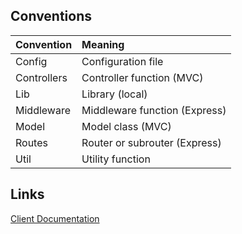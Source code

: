 ## Conventions

| Convention  | Meaning                       |
| :---------- | :---------------------------- |
| Config      | Configuration file            |
| Controllers | Controller function (MVC)     |
| Lib         | Library (local)               |
| Middleware  | Middleware function (Express) |
| Model       | Model class (MVC)             |
| Routes      | Router or subrouter (Express) |
| Util        | Utility function              |

## Links

[Client Documentation](https://fictional-chainsaw-8092472b.pages.github.io/client/docs/TypeDoc/)
